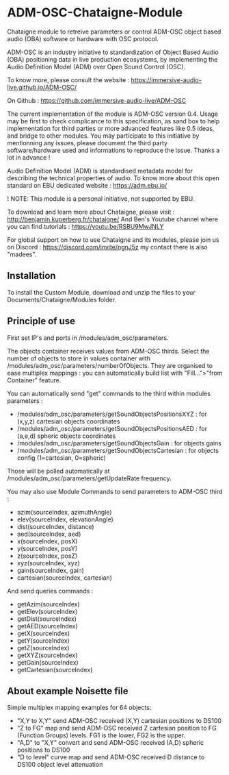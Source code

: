 # ADM-OSC-Chataigne-Module
Chataigne module to retreive parameters or control ADM-OSC object based audio (OBA) software or hardware with OSC protocol.  

ADM-OSC is an industry initiative to standardization of Object Based Audio (OBA) positioning data in live production ecosystems, by implementing the Audio Definition Model (ADM) over Open Sound Control (OSC).

To know more, please consult the website :
https://immersive-audio-live.github.io/ADM-OSC/

On Github :
https://github.com/immersive-audio-live/ADM-OSC

The current implementation of the module is ADM-OSC version 0.4.
Usage may be first to check complicance to this specification, as sand box to help implementation for third parties or more advanced features like 0.5 ideas, and bridge to other modules.
You may participate to this initiative by mentionning any issues, please document the third party software/hardware used and informations to reproduce the issue. Thanks a lot in advance !

Audio Definition Model (ADM) is standardised metadata model for describing the technical properties of audio.
To know more about this open standard on EBU dedicated website :
https://adm.ebu.io/

! NOTE: This module is a personal initiative, not supported by EBU.

To download and learn more about Chataigne, please visit : http://benjamin.kuperberg.fr/chataigne/
And Ben's Youtube channel where you can find tutorials : https://youtu.be/RSBU9MwJNLY

For global support on how to use Chataigne and its modules, please join us on Discord : 
https://discord.com/invite/ngnJ5z my contact there is also "madees".

## Installation
To install the Custom Module, download and unzip the files to your Documents/Chataigne/Modules folder.

## Principle of use
First set IP's and ports in /modules/adm_osc/parameters.

The objects container receives values from ADM-OSC thirds.
Select the number of objects to store in values container with /modules/adm_osc/parameters/numberOfObjects.
They are organised to ease multiplex mappings : you can automatically build list with "Fill...">"from Container" feature.

You can automatically send "get" commands to the third within modules parameters :
- /modules/adm_osc/parameters/getSoundObjectsPositionsXYZ : for (x,y,z) cartesian objects coordinates
- /modules/adm_osc/parameters/getSoundObjectsPositionsAED : for (a,e,d) spheric objects coordinates
- /modules/adm_osc/parameters/getSoundObjectsGain : for objects gains
- /modules/adm_osc/parameters/getSoundObjectsCartesian : for objects config (1=cartesian, 0=spheric)

Those will be polled automatically at /modules/adm_osc/parameters/getUpdateRate frequency.

You may also use Module Commands to send parameters to ADM-OSC third :

- azim(sourceIndex, azimuthAngle) 
- elev(sourceIndex, elevationAngle) 
- dist(sourceIndex, distance) 
- aed(sourceIndex, aed) 
- x(sourceIndex, posX) 
- y(sourceIndex, posY) 
- z(sourceIndex, posZ) 
- xyz(sourceIndex, xyz) 
- gain(sourceIndex, gain) 
- cartesian(sourceIndex, cartesian)

And send queries commands :
- getAzim(sourceIndex) 
- getElev(sourceIndex) 
- getDist(sourceIndex) 
- getAED(sourceIndex) 
- getX(sourceIndex) 
- getY(sourceIndex) 
- getZ(sourceIndex) 
- getXYZ(sourceIndex) 
- getGain(sourceIndex) 
- getCartesian(sourceIndex) 

## About example Noisette file
Simple multiplex mapping examples for 64 objects:
- "X,Y to X,Y" send ADM-OSC received (X,Y) cartesian positions to DS100
- "Z to FG" map and send ADM-OSC received Z cartesian position to FG (Function Groups) levels. FG1 is the lower, FG2 is the upper.
- "A,D" to "X,Y" convert and send ADM-OSC received (A,D) spheric positions to DS100
- "D to level" curve map and send ADM-OSC received D distance to DS100 object level attenuation

